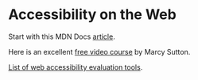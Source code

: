 # Accessibility on the Web

Start with this MDN Docs
[article](https://developer.mozilla.org/en-US/docs/Learn/Accessibility).

Here is an excellent
[free video course](https://egghead.io/courses/start-building-accessible-web-applications-today)
by Marcy Sutton.

[List of web accessibility evaluation tools](https://www.w3.org/WAI/ER/tools/).

